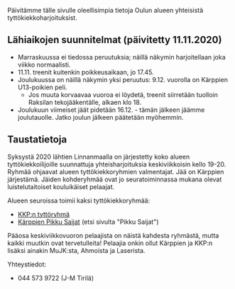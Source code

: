 Päivitämme tälle sivulle oleellisimpia tietoja Oulun alueen yhteisistä
tyttökiekkoharjoituksist.

## Lähiaikojen suunnitelmat (päivitetty 11.11.2020)
 * Marraskuussa ei tiedossa peruutuksia; näillä näkymin harjoitellaan joka viikko
   normaalisti.
 * 11.11. treenit kuitenkin poikkeusaikaan, jo 17.45.
 * Joulukuussa on näillä näkymin yksi peruutus: 9.12. vuorolla on
   Kärppien U13-poikien peli.
   * Jos muuta korvaavaa vuoroa ei löydetä, treenit siirretään tuolloin
     Raksilan tekojääkentälle, alkaen klo 18.
 * Joulukuun viimeiset jäät pidetään 16.12. - tämän jälkeen jäämme joulutauolle.
   Jatko joulun jälkeen päätetään myöhemmin.

## Taustatietoja

Syksystä 2020 lähtien Linnanmaalla on järjestetty koko alueen
tyttökiekkoilijoille suunnattuja yhteisharjoituksia keskiviikkoisin kello
19-20. Ryhmää ohjaavat alueen tyttökiekkoryhmien valmentajat.
Jää on Kärppien järjestämä. Jäiden kohderyhmää ovat jo
seuratoiminnassa mukana olevat luistelutaitoiset kouluikäiset pelaajat.

Alueen seuroissa toimii kaksi tyttökiekkoryhmää:

* [KKP:n tyttöryhmä](https://www.kkpjuniorit.fi/joukkueet/5220)
* [Kärppien Pikku Saijat](https://www.oulunkarpat46.fi/uutiset/7411/kiekkokoulu) (etsi sivulta "Pikku Saijat")

Pääosa keskiviikkovuoron pelaajista on näistä kahdesta ryhmästä, mutta kaikki
muutkin ovat tervetulleita! Pelaajia onkin ollut Kärppien ja KKP:n lisäksi ainakin
MuJK:sta, Ahmoista ja Laserista.

Yhteystiedot:
 * 044 573 9722 (J-M Tirilä)
